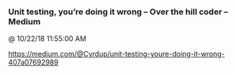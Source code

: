 ﻿

### Unit testing, you’re doing it wrong – Over the hill coder – Medium
@ 10/22/18 11:55:00 AM

https://medium.com/@Cyrdup/unit-testing-youre-doing-it-wrong-407a07692989

